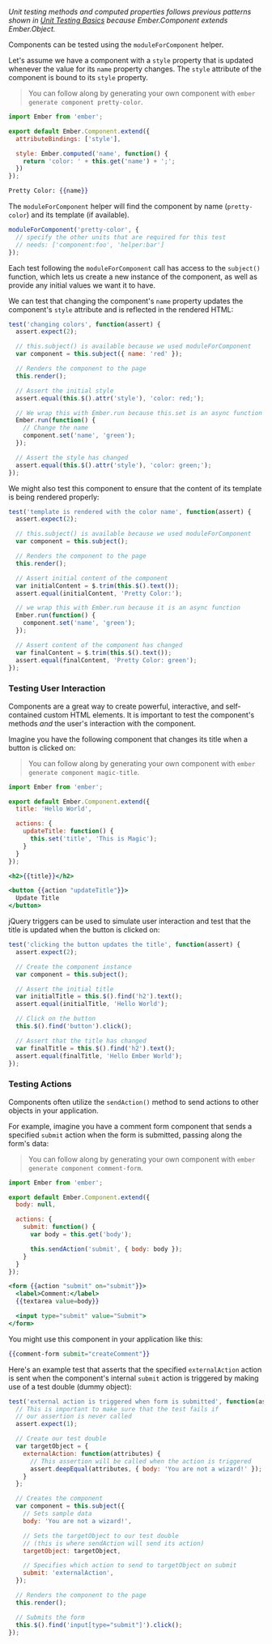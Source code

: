_Unit testing methods and computed properties follows previous patterns shown
in [Unit Testing Basics] because Ember.Component extends Ember.Object._

Components can be tested using the `moduleForComponent` helper.

Let's assume we have a component with a `style` property that is updated
whenever the value for its `name` property changes. The `style` attribute of the
component is bound to its `style` property.

> You can follow along by generating your own component with `ember generate
> component pretty-color`.

```javascript {data-filename=app/components/pretty-color.js}
import Ember from 'ember';

export default Ember.Component.extend({
  attributeBindings: ['style'],

  style: Ember.computed('name', function() {
    return 'color: ' + this.get('name') + ';';
  })
});
```

```handlebars {data-filename=app/templates/components/pretty-color.hbs}
Pretty Color: {{name}}
```

The `moduleForComponent` helper will find the component by name (`pretty-color`)
and its template (if available).

```javascript {data-filename=tests/unit/components/pretty-color-test.js}
moduleForComponent('pretty-color', {
  // specify the other units that are required for this test
  // needs: ['component:foo', 'helper:bar']
});
```

Each test following the `moduleForComponent` call has access to the `subject()`
function, which lets us create a new instance of the component, as well as
provide any initial values we want it to have.

We can test that changing the component's `name` property updates the
component's `style` attribute and is reflected in the  rendered HTML:

```javascript {data-filename=tests/unit/components/pretty-color-test.js}
test('changing colors', function(assert) {
  assert.expect(2);

  // this.subject() is available because we used moduleForComponent
  var component = this.subject({ name: 'red' });

  // Renders the component to the page
  this.render();

  // Assert the initial style
  assert.equal(this.$().attr('style'), 'color: red;');

  // We wrap this with Ember.run because this.set is an async function
  Ember.run(function() {
    // Change the name
    component.set('name', 'green');
  });

  // Assert the style has changed
  assert.equal(this.$().attr('style'), 'color: green;');
});
```

We might also test this component to ensure that the content of its template is
being rendered properly:

```javascript {data-filename=tests/unit/components/pretty-color-test.js}
test('template is rendered with the color name', function(assert) {
  assert.expect(2);

  // this.subject() is available because we used moduleForComponent
  var component = this.subject();

  // Renders the component to the page
  this.render();

  // Assert initial content of the component
  var initialContent = $.trim(this.$().text());
  assert.equal(initialContent, 'Pretty Color:');

  // we wrap this with Ember.run because it is an async function
  Ember.run(function() {
    component.set('name', 'green');
  });

  // Assert content of the component has changed
  var finalContent = $.trim(this.$().text());
  assert.equal(finalContent, 'Pretty Color: green');
});
```

### Testing User Interaction

Components are a great way to create powerful, interactive, and self-contained
custom HTML elements. It is important to test the component's methods _and_ the
user's interaction with the component.

Imagine you have the following component that changes its title when a button is
clicked on:

> You can follow along by generating your own component with `ember generate
> component magic-title`.

```javascript {data-filename=app/components/magic-title.js}
import Ember from 'ember';

export default Ember.Component.extend({
  title: 'Hello World',

  actions: {
    updateTitle: function() {
      this.set('title', 'This is Magic');
    }
  }
});
```

```handlebars {data-filename=app/templates/components/magic-title.hbs}
<h2>{{title}}</h2>

<button {{action "updateTitle"}}>
  Update Title
</button>
```

jQuery triggers can be used to simulate user interaction and test that the title
is updated when the button is clicked on:

```javascript {data-filename=tests/unit/components/magic-title-test.js}
test('clicking the button updates the title', function(assert) {
  assert.expect(2);

  // Create the component instance
  var component = this.subject();

  // Assert the initial title
  var initialTitle = this.$().find('h2').text();
  assert.equal(initialTitle, 'Hello World');

  // Click on the button
  this.$().find('button').click();

  // Assert that the title has changed
  var finalTitle = this.$().find('h2').text();
  assert.equal(finalTitle, 'Hello Ember World');
});
```

### Testing Actions

Components often utilize the `sendAction()` method to send actions to other
objects in your application.

For example, imagine you have a comment form component that sends a specified
`submit` action when the form is submitted, passing along the form's data:

> You can follow along by generating your own component with `ember generate
> component comment-form`.

```javascript {data-filename=app/components/comment-form.js}
import Ember from 'ember';

export default Ember.Component.extend({
  body: null,

  actions: {
    submit: function() {
      var body = this.get('body');

      this.sendAction('submit', { body: body });
    }
  }
});
```

```handlebars {data-filename=app/templates/components/comment-form.hbs}
<form {{action "submit" on="submit"}}>
  <label>Comment:</label>
  {{textarea value=body}}

  <input type="submit" value="Submit">
</form>
```

You might use this component in your application like this:

```handlebars
{{comment-form submit="createComment"}}
```

Here's an example test that asserts that the specified `externalAction` action
is sent when the component's internal `submit` action is triggered by making use
of a test double (dummy object):

```javascript {data-filename=tests/unit/components/comment-form-test.js}
test('external action is triggered when form is submitted', function(assert) {
  // This is important to make sure that the test fails if
  // our assertion is never called
  assert.expect(1);

  // Create our test double
  var targetObject = {
    externalAction: function(attributes) {
      // This assertion will be called when the action is triggered
      assert.deepEqual(attributes, { body: 'You are not a wizard!' });
    }
  };

  // Creates the component
  var component = this.subject({
    // Sets sample data
    body: 'You are not a wizard!',

    // Sets the targetObject to our test double
    // (this is where sendAction will send its action)
    targetObject: targetObject,

    // Specifies which action to send to targetObject on submit
    submit: 'externalAction',
  });

  // Renders the component to the page
  this.render();

  // Submits the form
  this.$().find('input[type="submit"]').click();
});
```

<!---
### Components Using Other Components

Sometimes components are easier to maintain if they're broken up into parent and child
components. Here is a simple example:

```javascript {data-filename=app/components/my-album.js}
import layout from '../templates/components/my-kittens';

export default Ember.Component.extend({
  layout: layout,
  tagName: 'img',
  attributeBindings: ['width', 'height', 'src'],
  src: Ember.computed('width', 'height', function() {
    return 'http://placekitten.com/' + this.get('width') + '/' + this.get('height');
  })
});
```

```handlebars {data-filename=app/templates/components/my-album.hbs}
<h3>{{title}}</h3>
{{yield}}
```

```javascript {data-filename=app/components/my-kitten.js}
import layout from '../templates/components/my-kitten';

export default Ember.Component.extend({
  layout: layout,
  tagName: 'img',
  attributeBindings: ['width', 'height', 'src'],
  src: Ember.computed('width', 'height', function() {
    return 'http://placekitten.com/' + this.get('width') + '/' + this.get('height');
  })
});
```

Usage of this component might look something like this:

```handlebars
{{#my-album title="Cats"}}
  {{my-kitten width="200" height="300"}}
  {{my-kitten width="100" height="100"}}
  {{my-kitten width="50" height="50"}}
{{/my-album}}
```

Using the `needs` callback greatly simplifies testing components
with a parent-child relationship.

```javascript {data-filename=tests/unit/components/my-album-test.js}
moduleForComponent('my-album', {
  // specify the other units that are required for this test
  needs: ['component:my-kitten']
});


test('renders kittens', function(assert) {
  assert.expect(2);

  // component instance
  var component = this.subject({
    title: 'Cats',
    template: Ember.Handlebars.compile(
      '{{my-kitten width="200" height="300"}}' +
      '{{my-kitten width="100" height="100"}}' +
      '{{my-kitten width="50" height="50"}}'
    )
  });

  // Render the component
  this.$();

  // perform assertions
  assert.equal(this.$().find('h3:contains("Cats")').length, 1);
  assert.equal(this.$().find('img').length, 3);
});
```
-->

[Unit Testing Basics]: unit-testing-basics
